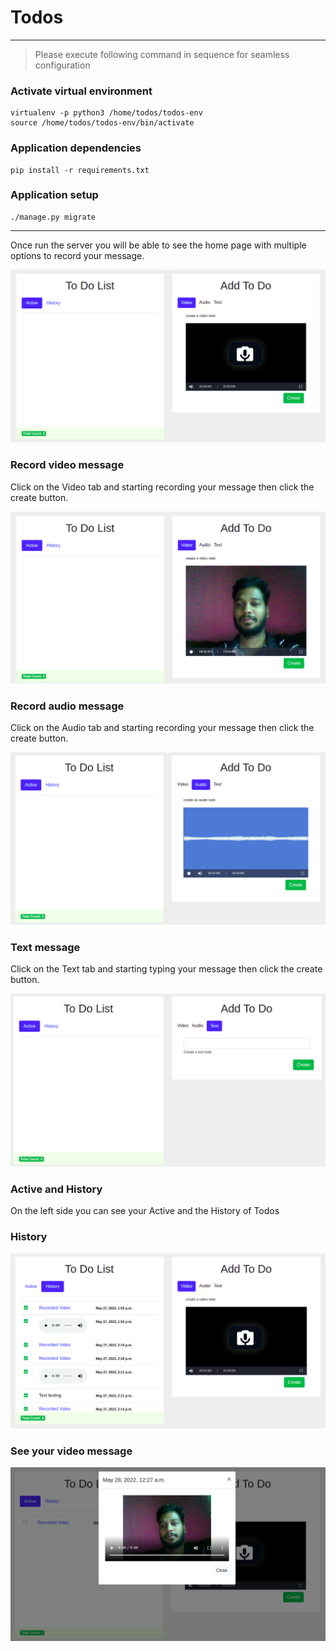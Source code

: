 # Todos

---

>Please execute following command in sequence for seamless configuration

### Activate virtual environment

````shell
virtualenv -p python3 /home/todos/todos-env
source /home/todos/todos-env/bin/activate
````

### Application dependencies
```shell
pip install -r requirements.txt
```

### Application setup

```shell
./manage.py migrate
```
---
Once run the server you will be able to see the home page with multiple options to record your message.

![Home Page](https://github.com/Vinay9838/todos/blob/master/static/assets/images/todoPage.png?raw=true)

### Record video message

Click on the Video tab and starting recording your message then click the create button.

![Video Record](https://github.com/Vinay9838/todos/blob/master/static/assets/images/videoTodo.png?raw=true)

### Record audio message

Click on the Audio tab and starting recording your message then click the create button.

![Video Record](https://github.com/Vinay9838/todos/blob/master/static/assets/images/audioTodo.png?raw=true)

### Text message

Click on the Text tab and starting typing your message then click the create button.

![Video Record](https://github.com/Vinay9838/todos/blob/master/static/assets/images/textTodo.png?raw=true)

### Active and History

On the left side you can see your Active and the History of Todos

### History

![Video Record](https://github.com/Vinay9838/todos/blob/master/static/assets/images/history.png?raw=true)

### See your video message

![Video Record](https://github.com/Vinay9838/todos/blob/master/static/assets/images/videoRecorded.png?raw=true)




